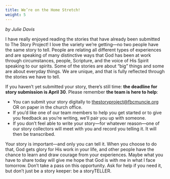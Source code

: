 ```yaml
---
title: We’re on the Home Stretch!
weight: 5
---
```


*by Julie Davis*








I have really enjoyed reading the stories that have already been submitted to The Story Project! I love the variety we’re getting—no two people have the same story to tell. People are relating all different types of experiences and are speaking of many distinctive ways that God has been at work through circumstances, people, Scripture, and the voice of His Spirit speaking to our spirits. Some of the stories are about “big” things and some are about everyday things. We are unique, and that is fully reflected through the stories we have to tell.




If you haven’t yet submitted your story, there’s still time: **the deadline for story submission is April 30**. Please remember **the team is here to help**:






- You can submit your story digitally to  [thestoryproject@fbcmuncie.org](mailto:thestoryproject@fbcmuncie.org) OR  on paper in the church office.
- If you’d like one of our team members to help you get started or to give you feedback as you’re writing, we’ll pair you up with someone.
- If you don’t feel able to write your story—for whatever reason—one of our story collectors will meet with you and record you telling it. It will then be transcribed.


Your story is important—and only you can tell it. When you choose to do that, God gets glory for His work in your life, and other people have the chance to learn and draw courage from your experiences. Maybe what you have to share today will give me hope that God is with me in what I face tomorrow. Don’t take a pass on this opportunity. Ask for help if you need it, but don’t just be a story keeper: be a storyTELLER.